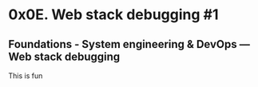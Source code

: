 # 0x0E. Web stack debugging #1
## Foundations - System engineering & DevOps ― Web stack debugging
This is fun
